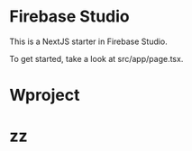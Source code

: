 # Firebase Studio

This is a NextJS starter in Firebase Studio.

To get started, take a look at src/app/page.tsx.
# Wproject 
# zz
